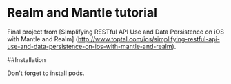 # Realm and Mantle tutorial
Final project from [Simplifying RESTful API Use and Data Persistence on iOS with Mantle and Realm] (http://www.toptal.com/ios/simplifying-restful-api-use-and-data-persistence-on-ios-with-mantle-and-realm).

##Installation

Don't forget to install pods. 
